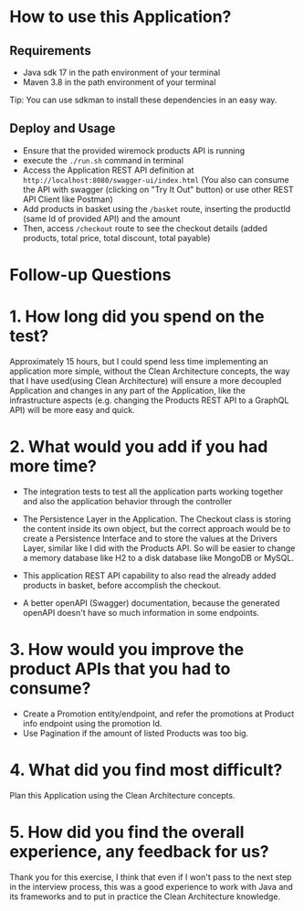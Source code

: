 # How to use this Application?

## Requirements
* Java sdk 17 in the path environment of your terminal
* Maven 3.8 in the path environment of your terminal

Tip: You can use sdkman to install these dependencies in an easy way.

## Deploy and Usage

* Ensure that the provided wiremock products API is running
* execute the `./run.sh` command in terminal
* Access the Application REST API definition at `http://localhost:8080/swagger-ui/index.html`
(You also can consume the API with swagger (clicking on "Try It Out" button) or use other REST API Client like Postman)
* Add products in basket using the `/basket` route, inserting the productId (same Id of provided API) and the amount
* Then, access `/checkout` route to see the checkout details (added products, total price, total discount, total payable)

# Follow-up Questions

# 1. How long did you spend on the test?
Approximately 15 hours, but I could spend less time implementing an application more simple, without
the Clean Architecture concepts, the way that I have used(using Clean Architecture) will ensure a more 
decoupled Application and changes in any part of the Application, like the infrastructure aspects 
(e.g. changing the Products REST API to a GraphQL API) will be more easy and quick.


# 2. What would you add if you had more time?
* The integration tests to test all the application parts working together and also the application behavior through the controller

* The Persistence Layer in the Application. The Checkout class is storing the content inside its own object, 
but the correct approach would be to create a Persistence Interface and to store the values at the Drivers Layer, 
similar like I did with the Products API. So will be easier to change a memory database like H2 to a disk database 
like MongoDB or MySQL.

* This application REST API capability to also read the already added products in basket, before accomplish the checkout.

* A better openAPI (Swagger) documentation, because the generated openAPI doesn't have so much information in some 
endpoints.

# 3. How would you improve the product APIs that you had to consume?

* Create a Promotion entity/endpoint, and refer the promotions at Product info endpoint using the promotion Id.
* Use Pagination if the amount of listed Products was too big.


# 4. What did you find most difficult?

Plan this Application using the Clean Architecture concepts.

# 5. How did you find the overall experience, any feedback for us?

Thank you for this exercise, I think that even if I won't pass to the next step in the interview process, this 
was a good experience to work with Java and its frameworks and to put in practice the Clean Architecture knowledge.
